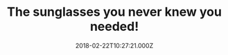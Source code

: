 ---
campaign-uuid: "c-3dc5189c-bbde-466b-8a80-da5669e7543a"
type: "Offer"
category: "Offer"
date: "2018-02-22T10:27:21.000Z"
end-date: "2018-05-31T09:00:00.000Z"
disable-form: false
is_promoted: false
has_entry_page: false
title: "The sunglasses you never knew you needed!"
competition-description: "See what you've been missing… and with the new Jawbreaker\
  \ sunglasses from Oakley you can! \r\nIf you were looking for the perfect match,\
  \ Oakley is a superb option. Available in different colours, numerous lens options\
  \ and an innovative Switchlock interchangeable lens system this new range will make\
  \ you stand out! If you want great optical quality… Oakley is hard to beat! <p>Think\
  \ no more and get them now!</p>"
banner-img: "https://assets.expresslyapp.com/asset-1f7944fb-1ddf-46fc-9d13-43f5e0d4d144.jpg"
logo-left-href: "http://uk.oakley.com"
logo-left-image: "https://assets.expresslyapp.com/asset-bc34b739-db19-4559-ad7d-43d9d417ad45.jpg"
logo-left-title: "Oakley"
has-winner: false
---